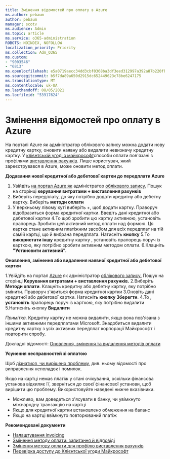 ```yaml
---
title: Змінення відомостей про оплату в Azure
ms.author: pebaum
author: pebaum
manager: scotv
ms.audience: Admin
ms.topic: article
ms.service: o365-administration
ROBOTS: NOINDEX, NOFOLLOW
localization_priority: Priority
ms.collection: Adm_O365
ms.custom:
- "9003546"
- "6813"
ms.openlocfilehash: e5a0719aecc34dd3cbf0368ba3df3eed312997a392a87b220fbafc8b21b19aa6
ms.sourcegitcommit: b5f7da89a650d2915dc652449623c78be6247175
ms.translationtype: MT
ms.contentlocale: uk-UA
ms.lasthandoff: 08/05/2021
ms.locfileid: "53917624"
---
```

# <a name="change-payment-information-in-azure"></a>Змінення відомостей про оплату в Azure

На порталі Azure як адміністратор облікового запису можна додати нову кредитну картку, оновити наявну або видалити невизначу кредитну картку. У [клієнтській угоді з майкрософт](https://docs.microsoft.com/azure/billing/billing-how-to-change-credit-card?WT.mc_id=Portal-Microsoft_Azure_Support#check-access-to-a-microsoft-customer-agreement)способи оплати пов'язані з профілями [виставлення рахунків](https://docs.microsoft.com/azure/billing/billing-how-to-change-credit-card?WT.mc_id=Portal-Microsoft_Azure_Support#change-payment-method-for-a-billing-profile). Лише користувач, який зареєструвався в Azure, може оновити метод оплати.

**Додавання нової кредитної або дебетової картки до передплати Azure**

1. Увійдіть [на портал Azure як](https://portal.azure.com/) адміністратор [облікового запису.](https://docs.microsoft.com/azure/billing/billing-subscription-transfer?WT.mc_id=Portal-Microsoft_Azure_Support#whoisaa) Пошук на сторінці **керування витратами + виставлення рахунків**
2. Виберіть передплату, до яку потрібно додати кредитну або дебетну картку. Виберіть **методи оплати**
3. У верхньому лівому куті виберіть +, щоб додати картку. Праворуч відобразиться форма кредитної картки. Введіть дані кредитної або дебетової картки 4.To щоб зробити цю картку активною, установіть прапорець Зробити цей активний метод оплати над формою. Ця картка стане активним платіжним засобом для всіх передплат на тій самій картці, що й вибрана передплата. Натисніть **кнопку** 5.To **використати іншу** кредитну картку , установіть прапорець поруч із карткою, яку потрібно зробити активним методом оплати.
6.Клацніть **"Установити активний".**

**Оновлення, змінення або видалення наявної кредитної або дебетової картки**

1.Увійдіть на портал [Azure](https://portal.azure.com/) як адміністратор [облікового запису.](https://docs.microsoft.com/azure/billing/billing-subscription-transfer?WT.mc_id=Portal-Microsoft_Azure_Support#whoisaa) Пошук на сторінці **Керування витратами + виставлення рахунків.**
2.Виберіть **Методи оплати**. Клацніть кредитну або дебетну картку, яку потрібно змінити. Праворуч з'явиться форма кредитної картки 3.Оновіть дані кредитної або дебетової картки. Натисніть **кнопку Зберегти**.
4.To , **установіть** прапорець поруч із карткою, яку потрібно видалити 5.Натисніть кнопку **Видалити**

_Примітка._ Кредитну картку не можна видалити, якщо вона пов'язана з іншими активними передплатами Microsoft. Знадобиться видалити кредитну картку з усіх активних передплат корпорації Майкрософт і повторити спробу.

Докладні відомості: [Оновлення, змінення та видалення методів оплати](https://docs.microsoft.com/azure/billing/billing-how-to-change-credit-card?WT.mc_id=Portal-Microsoft_Azure_Support)

**Усунення несправностей зі оплатою**

Щоб [дізнатися, чи вирішено проблему,](https://support.microsoft.com/help/4505172/troubleshooting-payment-issues) див. ньому відомості про виправлення неполадок і помилок.

Якщо на картці немає платіж у стані очікування, оскільки фінансова установа  відхиляє її, зверніться до своєї фінансової установи, щоб вирішити цю проблему. Використовуйте наведені нижче вказівники.

- Можливо, вам доведеться з'ясувати в банку, чи увімкнуто міжнародну транзакцію на картці
- Якщо для кредитної картки встановлено обмеження на баланс
- Якщо на картці ввімкнуто повторюваний платіж

**Рекомендовані документи**

- [Налаштування invoicing](https://azure.microsoft.com/pricing/invoicing/)
- [Змінення методу оплати: запитання й відповіді](https://docs.microsoft.com/azure/billing/billing-how-to-change-credit-card?WT.mc_id=Portal-Microsoft_Azure_Support#frequently-asked-questions)
- [Змінення методу оплати для профілю виставлення рахунків](https://docs.microsoft.com/azure/billing/billing-how-to-change-credit-card?WT.mc_id=Portal-Microsoft_Azure_Support#change-payment-method-for-a-billing-profile)
- [Перевірка доступу до Клієнтської угоди Майкрософт](https://docs.microsoft.com/azure/billing/billing-how-to-change-credit-card?WT.mc_id=Portal-Microsoft_Azure_Support#check-access-to-a-microsoft-customer-agreement)